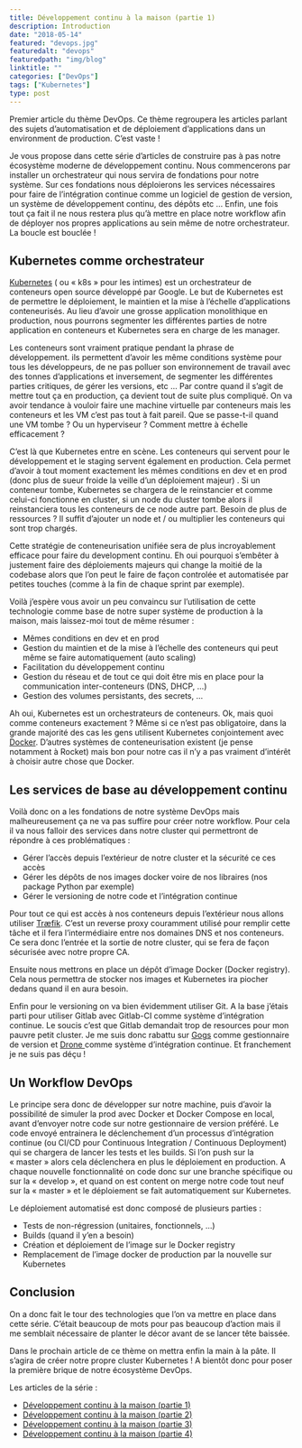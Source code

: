 ```yaml
---
title: Développement continu à la maison (partie 1)
description: Introduction
date: "2018-05-14"
featured: "devops.jpg"
featuredalt: "devops"
featuredpath: "img/blog"
linktitle: ""
categories: ["DevOps"]
tags: ["Kubernetes"]
type: post
---
```


Premier article du thème DevOps. Ce thème regroupera les articles parlant des sujets d’automatisation et de déploiement d’applications dans un environment de production. C’est vaste !

<!-- more -->

Je vous propose dans cette série d’articles de construire pas à pas notre écosystème moderne de développement continu.  Nous commencerons par installer un orchestrateur qui nous servira de fondations pour notre système. Sur ces fondations nous déploierons les services nécessaires pour faire de l’intégration continue comme un logiciel de gestion de version, un système de développement continu, des dépôts etc … Enfin, une fois tout ça fait il ne nous restera plus qu’à mettre en place notre workflow afin de déployer nos propres applications au sein même de notre orchestrateur. La boucle est bouclée !

## Kubernetes comme orchestrateur

[Kubernetes](https://fr.wikipedia.org/wiki/Kubernetes) ( ou « k8s » pour les intimes) est un orchestrateur de conteneurs open source développé par Google.
Le but de Kubernetes est de permettre le déploiement, le maintien et la mise à l’échelle d’applications conteneurisés. Au lieu d’avoir une grosse application monolithique en production, nous pourrons segmenter les différentes parties de notre application en conteneurs et Kubernetes sera en charge de les manager.

Les conteneurs sont vraiment pratique pendant la phrase de développement. ils permettent d’avoir les même conditions système pour tous les développeurs, de ne pas polluer son environnement de travail avec des tonnes d’applications et inversement, de segmenter les différentes parties critiques, de gérer les versions, etc …
Par contre quand il s’agit de mettre tout ça en production, ça devient tout de suite plus compliqué. On va avoir tendance à vouloir faire une machine virtuelle par conteneurs mais les conteneurs et les VM c’est pas tout à fait pareil.  Que se passe-t-il quand une VM tombe ? Ou un hyperviseur ? Comment mettre à échelle efficacement ?

C’est là que Kubernetes entre en scène.  Les conteneurs qui servent pour le développement et le staging servent également en production. Cela permet d’avoir à tout moment exactement les mêmes conditions en dev et en prod (donc plus de sueur froide la veille d’un déploiement majeur) . Si un conteneur tombe, Kubernetes se chargera de le reinstancier et comme celui-ci fonctionne en cluster, si un node du cluster tombe alors il reinstanciera tous les conteneurs de ce node autre part. Besoin de plus de ressources ? Il suffit d’ajouter un node et / ou multiplier les conteneurs qui sont trop chargés.

Cette stratégie de conteneurisation unifiée sera de plus incroyablement efficace pour faire du development continu. Eh oui pourquoi s’embêter à justement faire des déploiements majeurs qui change la moitié de la codebase alors que l’on peut le faire de façon controlée et automatisée par petites touches (comme à la fin de chaque sprint par exemple).

Voilà j’espère vous avoir un peu convaincu sur l’utilisation de cette technologie comme base de notre super système de production à la maison, mais laissez-moi tout de même résumer :

* Mêmes conditions en dev et en prod
* Gestion du maintien et de la mise à l’échelle des conteneurs qui peut même se faire automatiquement (auto scaling)
* Facilitation du développement continu
* Gestion du réseau et de tout ce qui doit être mis en place pour la communication inter-conteneurs (DNS, DHCP, …)
* Gestion des volumes persistants, des secrets, …

Ah oui, Kubernetes est un orchestrateurs de conteneurs. Ok, mais quoi comme conteneurs exactement ?
Même si ce n’est pas obligatoire, dans la grande majorité des cas les gens utilisent Kubernetes conjointement avec [Docker](https://www.docker.com/).  D’autres systèmes de conteneurisation existent (je pense notamment à Rocket) mais bon pour notre cas il n’y a pas vraiment d’intérêt à choisir autre chose que Docker.

## Les services de base au développement continu

Voilà donc on a les fondations de notre système DevOps mais malheureusement ça ne va pas suffire pour créer notre workflow. Pour cela il va nous falloir des services dans notre cluster qui permettront de répondre à ces problématiques :

* Gérer l’accès depuis l’extérieur de notre cluster et la sécurité ce ces accès
* Gérer les dépôts de nos images docker voire de nos libraires (nos package Python par exemple)
* Gérer le versioning de notre code et l’intégration continue

Pour tout ce qui est accès à nos conteneurs depuis l’extérieur nous allons utiliser [Træfik](https://traefik.io/). C’est un reverse proxy couramment utilisé pour remplir cette tâche et il fera l’intermédiaire entre nos domaines DNS et nos conteneurs. Ce sera donc l’entrée et la sortie de notre cluster, qui se fera de façon sécurisée avec notre propre CA.

Ensuite nous mettrons en place un dépôt d’image Docker (Docker registry). Cela nous permettra de stocker nos images et Kubernetes ira piocher dedans quand il en aura besoin.

Enfin pour le versioning on va bien évidemment utiliser Git. A la base j’étais parti pour utiliser Gitlab avec Gitlab-CI comme système d’intégration continue. Le soucis c’est que Gitlab demandait trop de resources pour mon pauvre petit cluster. Je me suis donc rabattu sur [Gogs](https://gogs.io/) comme gestionnaire de version et [Drone ](https://drone.io/) comme système d’intégration continue. Et franchement je ne suis pas déçu !

## Un Workflow DevOps

Le principe sera donc de développer sur notre machine, puis d’avoir la possibilité de simuler la prod avec Docker et Docker Compose en local, avant d’envoyer notre code sur notre gestionnaire de version préféré. Le code envoyé entrainera le déclenchement d’un processus d’intégration continue (ou CI/CD pour Continuous Integration / Continuous Deployment)  qui se chargera de lancer les tests et les builds.  Si l’on push sur la « master » alors cela déclenchera en plus le déploiement en production.
A chaque nouvelle fonctionnalité on code donc sur une branche spécifique ou sur la « develop », et quand on est content on merge notre code tout neuf sur la « master » et le déploiement se fait automatiquement sur Kubernetes.

Le déploiement automatisé est donc composé de plusieurs parties :

* Tests de non-régression (unitaires, fonctionnels, …)
* Builds (quand il y’en a besoin)
* Création et déploiement de l’image sur le Docker registry
* Remplacement de l’image docker de production par la nouvelle sur Kubernetes

## Conclusion

On a donc fait le tour des technologies que l’on va mettre en place dans cette série.  C’était beaucoup de mots pour pas beaucoup d’action mais il me semblait nécessaire de planter le décor avant de se lancer tête baissée.

Dans le prochain article de ce thème on mettra enfin la main à la pâte. Il s’agira de créer notre propre cluster Kubernetes !
A bientôt donc pour poser la première brique de notre écosystème DevOps.

Les articles de la série :

* [Développement continu à la maison (partie 1)](https://matthieugouel.github.io/blog/2018-05-14-developpement-continu-a-la-maison-partie-1/)
* [Développement continu à la maison (partie 2)](https://matthieugouel.github.io/blog/2018-05-21-developpement-continu-a-la-maison-partie-2/)
* [Développement continu à la maison (partie 3)](https://matthieugouel.github.io/blog/2018-06-04-developpement-continu-a-la-maison-partie-3/)
* [Développement continu à la maison (partie 4)](https://matthieugouel.github.io/blog/2018-06-27-developpement-continu-a-la-maison-partie-4/)
